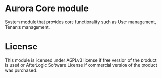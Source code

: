 # Aurora Core module
System module that provides core functionality such as User management, Tenants management.

# License
This module is licensed under AGPLv3 license if free version of the product is used or AfterLogic Software License if commercial version of the product was purchased.
